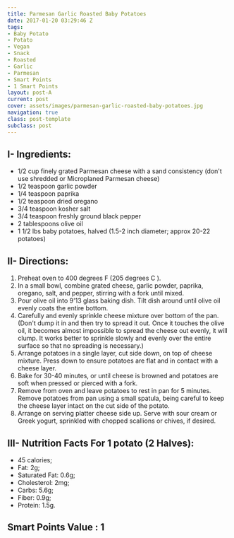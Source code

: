 ```yaml
---
title: Parmesan Garlic Roasted Baby Potatoes
date: 2017-01-20 03:29:46 Z
tags:
- Baby Potato
- Potato
- Vegan
- Snack
- Roasted
- Garlic
- Parmesan
- Smart Points
- 1 Smart Points
layout: post-A
current: post
cover: assets/images/parmesan-garlic-roasted-baby-potatoes.jpg
navigation: true
class: post-template
subclass: post
---
```


## I- Ingredients:
* 1/2 cup finely grated Parmesan cheese with a sand consistency (don't use shredded or Microplaned Parmesan cheese)
* 1/2 teaspoon garlic powder
* 1/4 teaspoon paprika
* 1/2 teaspoon dried oregano
* 3/4 teaspoon kosher salt
* 3/4 teaspoon freshly ground black pepper
* 2 tablespoons olive oil
* 1 1/2 lbs baby potatoes, halved (1.5-2 inch diameter; approx 20-22 potatoes)

## II- Directions:
1. Preheat oven to 400 degrees F (205 degrees C ).
1. In a small bowl, combine grated cheese, garlic powder, paprika, oregano, salt, and pepper, stirring with a fork until mixed.
1. Pour olive oil into 9'13 glass baking dish. Tilt dish around until olive oil evenly coats the entire bottom.
1. Carefully and evenly sprinkle cheese mixture over bottom of the pan. (Don't dump it in and then try to spread it out. Once it touches the olive oil, it becomes almost impossible to spread the cheese out evenly, it will clump. It works better to sprinkle slowly and evenly over the entire surface so that no spreading is necessary.)
1. Arrange potatoes in a single layer, cut side down, on top of cheese mixture. Press down to ensure potatoes are flat and in contact with a cheese layer.
1. Bake for 30-40 minutes, or until cheese is browned and potatoes are soft when pressed or pierced with a fork.
1. Remove from oven and leave potatoes to rest in pan for 5 minutes. Remove potatoes from pan using a small spatula, being careful to keep the cheese layer intact on the cut side of the potato.
1. Arrange on serving platter cheese side up. Serve with sour cream or Greek yogurt, sprinkled with chopped scallions or chives, if desired.

## III- Nutrition Facts For 1 potato (2 Halves):
* 45 calories;
* Fat: 2g;
* Saturated Fat: 0.6g;
* Cholesterol: 2mg;
* Carbs: 5.6g;
* Fiber: 0.9g;
* Protein: 1.5g.

## Smart Points Value : 1

